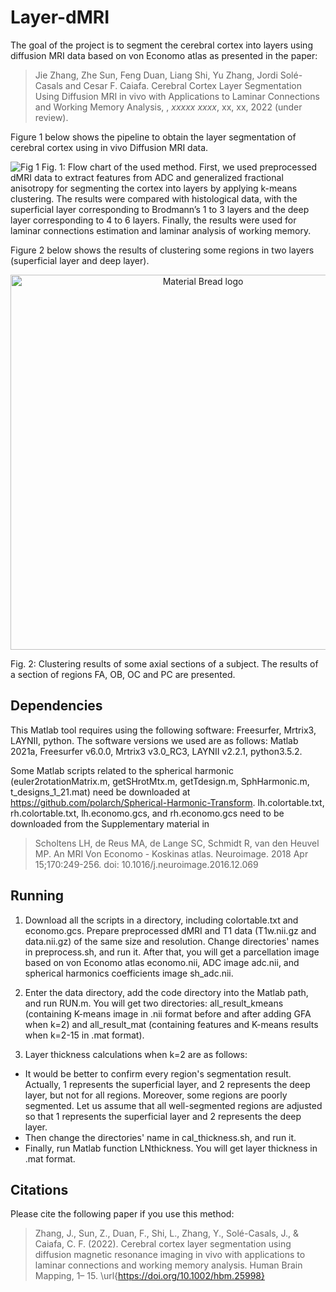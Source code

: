 # Layer-dMRI
The goal of the project is to segment the cerebral cortex into layers using diffusion MRI data based on von Economo atlas as presented in the paper:

> Jie Zhang, Zhe Sun, Feng Duan, Liang Shi, Yu Zhang, Jordi Solé-Casals and Cesar F. Caiafa. Cerebral Cortex Layer Segmentation Using Diffusion MRI in vivo with Applications to Laminar Connections and Working Memory Analysis, , *xxxxx xxxx*, xx, xx, 2022 (under review).

Figure 1 below shows the pipeline to obtain the layer segmentation of cerebral cortex using in vivo Diffusion MRI data.

![Fig 1](https://user-images.githubusercontent.com/11638664/172012776-f54e7a02-44d2-4152-b8d7-9b6d692d4f53.png)
Fig. 1: Flow chart of the used method. First, we used preprocessed dMRI data to extract features from ADC and generalized fractional anisotropy for segmenting the cortex into layers by applying k-means clustering. The results were compared with histological data, with the superficial layer corresponding to Brodmann’s 1 to 3 layers and the deep layer corresponding to 4 to 6 layers. Finally, the results were used for laminar connections estimation and laminar analysis of working memory.



Figure 2 below shows the results of clustering some regions in two layers (superficial layer and deep layer).

<p align="center">
<img width="600" src="https://user-images.githubusercontent.com/11638664/172013948-ab5d2221-c74b-4b10-970c-a2575ccaae58.png" alt="Material Bread logo">
  
  Fig. 2: Clustering results of some axial sections of a subject. The results of a section of regions FA, OB, OC and PC are presented.
</p>
  

## Dependencies
This Matlab tool requires using the following software: Freesurfer, Mrtrix3, LAYNII, python. The software versions we used are as follows: Matlab 2021a, Freesurfer v6.0.0, Mrtrix3 v3.0_RC3, LAYNII v2.2.1, python3.5.2.

Some Matlab scripts related to the spherical harmonic (euler2rotationMatrix.m, getSHrotMtx.m, getTdesign.m, SphHarmonic.m, t_designs_1_21.mat) need be downloaded at https://github.com/polarch/Spherical-Harmonic-Transform. lh.colortable.txt, rh.colortable.txt, lh.economo.gcs, and rh.economo.gcs need to be downloaded from the Supplementary material in  
> Scholtens LH, de Reus MA, de Lange SC, Schmidt R, van den Heuvel MP. An MRI Von Economo - Koskinas atlas. Neuroimage. 2018 Apr 15;170:249-256. doi: 10.1016/j.neuroimage.2016.12.069

## Running
1. Download all the scripts in a directory, including colortable.txt and economo.gcs. Prepare preprocessed dMRI and T1 data (T1w.nii.gz and data.nii.gz) of the same size and resolution. Change directories' names in preprocess.sh, and run it. 
After that, you will get a parcellation image based on von Economo atlas economo.nii, ADC image adc.nii, and spherical harmonics coefficients image sh_adc.nii.

2. Enter the data directory, add the code directory into the Matlab path, and run RUN.m. You will get two directories: all_result_kmeans (containing K-means image in .nii format before and after adding GFA when k=2) and all_result_mat (containing features and K-means results when k=2-15 in .mat format). 

3. Layer thickness calculations when k=2 are as follows:
* It would be better to confirm every region's segmentation result. Actually, 1 represents the superficial layer, and 2 represents the deep layer, but not for all regions. Moreover, some regions are poorly segmented. Let us assume that all well-segmented regions are adjusted so that 1 represents the superficial layer and 2 represents the deep layer.
* Then change the directories' name in cal_thickness.sh, and run it. 
* Finally, run Matlab function LNthickness. You will get layer thickness in .mat format.

## Citations
Please cite the following paper if you use this method:
> Zhang, J., Sun, Z., Duan, F., Shi, L., Zhang, Y., Solé-Casals, J., & Caiafa, C. F. (2022). Cerebral cortex layer segmentation using diffusion magnetic resonance imaging in vivo with applications to laminar connections and working memory analysis. Human Brain Mapping, 1– 15. \url{https://doi.org/10.1002/hbm.25998}

